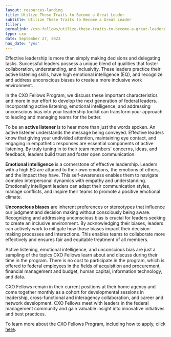```yaml
---
layout: resources-landing
title: Utilize These Traits to Become a Great Leader
subtitle: Utilize These Traits to Become a Great Leader
filler: 
permalink: /cxo-fellows/utilize-these-traits-to-become-a-great-leader/
type: cxo
date: September 27, 2023
has_date: 'yes'
---
```


Effective leadership is more than simply making decisions and delegating tasks. Successful leaders possess a unique blend of qualities that foster collaboration, understanding, and inclusivity. These leaders practice their active listening skills, have high emotional intelligence (EQ), and recognize and address unconscious biases to create a more inclusive work environment.

In the CXO Fellows Program, we discuss these important characteristics and more in our effort to develop the next generation of federal leaders. Incorporating active listening, emotional intelligence, and addressing unconscious bias into your leadership toolkit can transform your approach to leading and managing teams for the better.

To be an **active listener** is to hear more than just the words spoken. An active listener understands the message being conveyed. Effective leaders know that giving your undivided attention, maintaining eye contact, and engaging in empathetic responses are essential components of active listening. By truly tuning in to their team members' concerns, ideas, and feedback, leaders build trust and foster open communication.

**Emotional intelligence** is a cornerstone of effective leadership. Leaders with a high EQ are attuned to their own emotions, the emotions of others, and the impact they have. This self-awareness enables them to navigate complex interpersonal dynamics with empathy and understanding. Emotionally intelligent leaders can adapt their communication styles, manage conflicts, and inspire their teams to promote a positive emotional climate.

**Unconscious biases** are inherent preferences or stereotypes that influence our judgment and decision making without consciously being aware. Recognizing and addressing unconscious bias is crucial for leaders seeking to create an inclusive environment. By acknowledging their biases, leaders can actively work to mitigate how those biases impact their decision-making processes and interactions. This enables teams to collaborate more effectively and ensures fair and equitable treatment of all members.

Active listening, emotional intelligence, and unconscious bias are just a sampling of the topics CXO Fellows learn about and discuss during their time in the program. There is no cost to participate in the program, which is offered to federal employees in the fields of acquisition and procurement, financial management and budget, human capital, information technology, and data.

CXO Fellows remain in their current positions at their home agency and come together monthly as a cohort for developmental sessions in leadership, cross-functional and interagency collaboration, and career and network development. CXO Fellows meet with leaders in the federal management community and gain valuable insight into innovative initiatives and best practices.

To learn more about the CXO Fellows Program, including how to apply, click [here]({{site.baseurl}}/cxo-fellows/).

